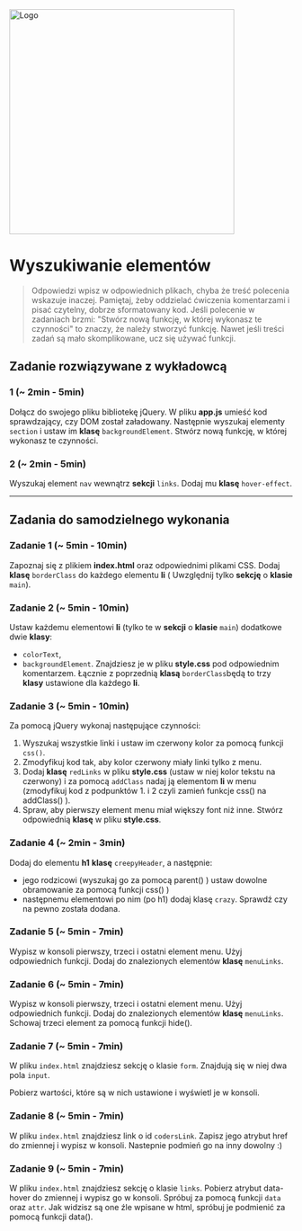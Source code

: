 <img alt="Logo" src="http://coderslab.pl/svg/logo-coderslab.svg" width="400">

# Wyszukiwanie elementów

> Odpowiedzi wpisz w odpowiednich plikach, chyba że treść polecenia wskazuje inaczej.
Pamiętaj, żeby oddzielać ćwiczenia komentarzami i pisać czytelny, dobrze sformatowany kod.
Jeśli  polecenie w zadaniach brzmi: "Stwórz nową funkcję, w której wykonasz te czynności" to znaczy, że
należy stworzyć funkcję. Nawet jeśli treści zadań są mało skomplikowane,
ucz się używać funkcji.


## Zadanie rozwiązywane z wykładowcą

### 1  (~ 2min - 5min)
Dołącz do swojego pliku bibliotekę jQuery. W pliku **app.js** umieść kod sprawdzający, czy DOM został załadowany.
Następnie wyszukaj elementy ```section``` i ustaw im **klasę** ```backgroundElement```. Stwórz nową funkcję, w której
wykonasz te czynności.

### 2 (~ 2min - 5min)
Wyszukaj element ```nav``` wewnątrz **sekcji** ```links```. Dodaj mu **klasę** ```hover-effect```.

-------------------------------------------------------------------------------

## Zadania do samodzielnego wykonania

### Zadanie 1 (~ 5min - 10min)

Zapoznaj się z plikiem **index.html** oraz odpowiednimi plikami CSS. Dodaj **klasę** ```borderClass``` do każdego elementu
**li** ( Uwzględnij tylko **sekcję** o **klasie** ```main```).

### Zadanie 2 (~ 5min - 10min)

Ustaw każdemu elementowi **li** (tylko te w **sekcji** o **klasie** ```main```) dodatkowe dwie **klasy**:
* ```colorText```,
* ```backgroundElement```.
Znajdziesz je w pliku **style.css** pod odpowiednim komentarzem.
Łącznie z poprzednią **klasą** ```borderClass```będą to trzy **klasy** ustawione dla każdego **li**.

### Zadanie 3 (~ 5min - 10min)

Za pomocą jQuery wykonaj następujące czynności:

1. Wyszukaj wszystkie linki i ustaw im czerwony kolor za pomocą funkcji ```css()```.
2. Zmodyfikuj kod tak, aby kolor czerwony miały linki tylko z menu.
3. Dodaj **klasę** ```redLinks``` w pliku **style.css** (ustaw w niej kolor tekstu na czerwony) i za pomocą ```addClass``` nadaj ją elementom **li** w menu (zmodyfikuj kod z podpunktów 1. i 2 czyli zamień funkcje css() na addClass() ).
4. Spraw, aby pierwszy element menu miał większy font niż inne. Stwórz odpowiednią **klasę** w pliku **style.css**.

### Zadanie 4  (~ 2min - 3min)

Dodaj do elementu **h1**  **klasę** ```creepyHeader```, a następnie:
* jego rodzicowi (wyszukaj go za pomocą parent() ) ustaw dowolne obramowanie za pomocą funkcji css() )
* następnemu elementowi po nim (po h1) dodaj klasę ```crazy```. Sprawdź czy na pewno została dodana.


### Zadanie 5  (~ 5min - 7min)

Wypisz w konsoli pierwszy, trzeci i ostatni element menu. Użyj odpowiednich funkcji. Dodaj do znalezionych elementów **klasę** ```menuLinks```.


### Zadanie 6  (~ 5min - 7min)

Wypisz w konsoli pierwszy, trzeci i ostatni element menu. Użyj odpowiednich funkcji. Dodaj do znalezionych elementów **klasę** ```menuLinks```. Schowaj trzeci element za pomocą funkcji hide().


### Zadanie 7  (~ 5min - 7min)

W pliku ```index.html``` znajdziesz sekcję o klasie ```form```. Znajdują się w niej dwa pola ```input```.

Pobierz wartości, które są w nich ustawione i wyświetl je w konsoli.

### Zadanie 8  (~ 5min - 7min)

W pliku ```index.html``` znajdziesz link o id ```codersLink```. Zapisz  jego atrybut href do zmiennej i wypisz w konsoli. Nastepnie podmień go na inny dowolny :)


### Zadanie 9  (~ 5min - 7min)

W pliku ```index.html``` znajdziesz sekcję o klasie ```links```. Pobierz atrybut data-hover do zmiennej i wypisz go w konsoli. Spróbuj za pomocą funkcji ```data``` oraz ```attr```.
Jak widzisz są one źle wpisane w html, spróbuj je podmienić za pomocą funkcji data().
